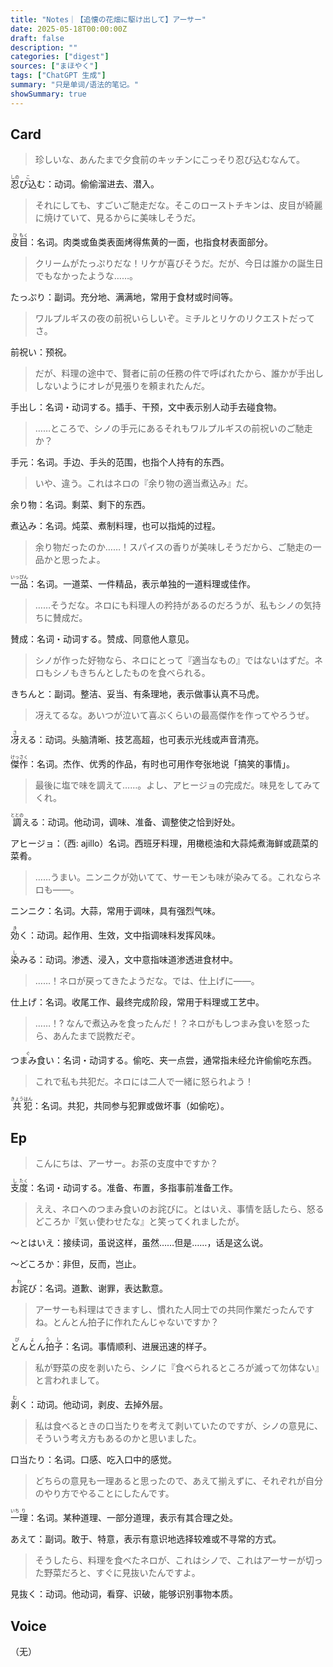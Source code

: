 ```yaml
---
title: "Notes｜【追懐の花畑に駆け出して】アーサー"
date: 2025-05-18T00:00:00Z
draft: false
description: ""
categories: ["digest"]
sources: ["まほやく"]
tags: ["ChatGPT 生成"]
summary: "只是单词/语法的笔记。"
showSummary: true
---
```


## Card

>珍しいな、あんたまで夕食前のキッチンにこっそり忍び込むなんて。

<ruby>忍<rt>しの</rt></ruby><ruby>び込<rt>こ</rt></ruby>む：动词。偷偷溜进去、潜入。

>それにしても、すごいご馳走だな。そこのローストチキンは、皮目が綺麗に焼けていて、見るからに美味しそうだ。

<ruby>皮<rt>ひ</rt></ruby><ruby>目<rt>もく</rt></ruby>：名词。肉类或鱼类表面烤得焦黄的一面，也指食材表面部分。

>クリームがたっぷりだな！リケが喜びそうだ。だが、今日は誰かの誕生日でもなかったような……。

たっぷり：副词。充分地、满满地，常用于食材或时间等。

>ワルプルギスの夜の前祝いらしいぞ。ミチルとリケのリクエストだってさ。

前祝い：预祝。

>だが、料理の途中で、賢者に前の任務の件で呼ばれたから、誰かが手出ししないようにオレが見張りを頼まれたんだ。

手出し：名词・动词する。插手、干预，文中表示别人动手去碰食物。

>……ところで、シノの手元にあるそれもワルプルギスの前祝いのご馳走か？

手元：名词。手边、手头的范围，也指个人持有的东西。

>いや、違う。これはネロの『余り物の適当煮込み』だ。

余り物：名词。剩菜、剩下的东西。

煮込み：名词。炖菜、煮制料理，也可以指炖的过程。

>余り物だったのか……！スパイスの香りが美味しそうだから、ご馳走の一品かと思ったよ。

<ruby>一品<rt>いっぴん</rt></ruby>：名词。一道菜、一件精品，表示单独的一道料理或佳作。

>……そうだな。ネロにも料理人の矜持があるのだろうが、私もシノの気持ちに賛成だ。

賛成：名词・动词する。赞成、同意他人意见。

>シノが作った好物なら、ネロにとって『適当なもの』ではないはずだ。ネロもシノもきちんとしたものを食べられる。

きちんと：副词。整洁、妥当、有条理地，表示做事认真不马虎。

>冴えてるな。あいつが泣いて喜ぶくらいの最高傑作を作ってやろうぜ。

<ruby>冴<rt>さ</rt></ruby>える：动词。头脑清晰、技艺高超，也可表示光线或声音清亮。

<ruby>傑作<rt>けっさく</rt></ruby>：名词。杰作、优秀的作品，有时也可用作夸张地说「搞笑的事情」。

>最後に塩で味を調えて……。よし、アヒージョの完成だ。味見をしてみてくれ。

<ruby>調<rt>ととの</rt></ruby>える：动词。他动词，调味、准备、调整使之恰到好处。

アヒージョ：（西: ajillo）名词。西班牙料理，用橄榄油和大蒜炖煮海鲜或蔬菜的菜肴。

>……うまい。ニンニクが効いてて、サーモンも味が染みてる。これならネロも——。

ニンニク：名词。大蒜，常用于调味，具有强烈气味。

<ruby>効<rt>き</rt></ruby>く：动词。起作用、生效，文中指调味料发挥风味。

<ruby>染<rt>し</rt></ruby>みる：动词。渗透、浸入，文中意指味道渗透进食材中。

>……！ネロが戻ってきたようだな。では、仕上げに——。

仕上げ：名词。收尾工作、最终完成阶段，常用于料理或工艺中。

>……！? なんで煮込みを食ったんだ！？ネロがもしつまみ食いを怒ったら、あんたまで説教だぞ。

<ruby>つまみ食<rt>ぐ</rt></ruby>い：名词・动词する。偷吃、夹一点尝，通常指未经允许偷偷吃东西。

>これで私も共犯だ。ネロには二人で一緒に怒られよう！

<ruby>共<rt>きょう</rt></ruby><ruby>犯<rt>はん</rt></ruby>：名词。共犯，共同参与犯罪或做坏事（如偷吃）。

## Ep

>こんにちは、アーサー。お茶の支度中ですか？

<ruby>支<rt>し</rt></ruby><ruby>度<rt>たく</rt></ruby>：名词・动词する。准备、布置，多指事前准备工作。

>ええ、ネロへのつまみ食いのお詫びに。とはいえ、事情を話したら、怒るどころか『気ぃ使わせたな』と笑ってくれましたが。

～とはいえ：接续词，虽说这样，虽然……但是……，话是这么说。

～どころか：非但，反而，岂止。

<ruby>お詫<rt>わ</rt></ruby>び：名词。道歉、谢罪，表达歉意。

>アーサーも料理はできますし、慣れた人同士での共同作業だったんですね。とんとん拍子に作れたんじゃないですか？

<ruby>とんとん拍<rt>びょう</rt></ruby><ruby>子<rt>し</rt></ruby>：名词。事情顺利、进展迅速的样子。

>私が野菜の皮を剥いたら、シノに『食べられるところが滅って勿体ない』と言われまして。

<ruby>剥<rt>む</rt></ruby>く：动词。他动词，剥皮、去掉外层。

>私は食べるときの口当たりを考えて剥いていたのですが、シノの意見に、そういう考え方もあるのかと思いました。

口当たり：名词。口感、吃入口中的感觉。

>どちらの意見も一理あると思ったので、あえて揃えずに、それぞれが自分のやり方でやることにしたんです。

<ruby>一<rt>いち</rt></ruby><ruby>理<rt>り</rt></ruby>：名词。某种道理、一部分道理，表示有其合理之处。

あえて：副词。敢于、特意，表示有意识地选择较难或不寻常的方式。

>そうしたら、料理を食べたネロが、これはシノで、これはアーサーが切った野菜だろと、すぐに見抜いたんですよ。

見抜く：动词。他动词，看穿、识破，能够识别事物本质。

## Voice

（无）
